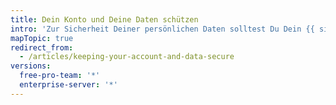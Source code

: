 ```yaml
---
title: Dein Konto und Deine Daten schützen
intro: 'Zur Sicherheit Deiner persönlichen Daten solltest Du Dein {{ site.data.variables.product.product_name }}-Konto und die dazugehörigen Daten schützen.'
mapTopic: true
redirect_from:
  - /articles/keeping-your-account-and-data-secure
versions:
  free-pro-team: '*'
  enterprise-server: '*'
---
```


